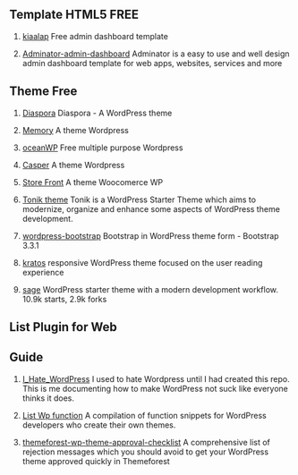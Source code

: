 ## Template HTML5 FREE
1. [kiaalap](https://github.com/puikinsh/kiaalap) Free admin dashboard template

2. [Adminator-admin-dashboard](https://github.com/puikinsh/Adminator-admin-dashboard) 
Adminator is a easy to use and well design admin dashboard template for web apps, websites, services and more


## Theme Free
1. [Diaspora](https://github.com/LoeiFy/Diaspora) Diaspora - A WordPress theme

2. [Memory](https://github.com/ShawnZeng1996/Memory) A theme Wordpress

3. [oceanWP](https://github.com/oceanwp/oceanwp) Free multiple purpose Wordpress

4. [Casper](https://github.com/lacymorrow/casper) A theme Wordpress 

5. [Store Front](https://github.com/woocommerce/storefront) A theme Woocomerce WP

6. [Tonik theme](https://github.com/tonik/theme)
Tonik is a WordPress Starter Theme which aims to modernize, organize and enhance some aspects of WordPress theme development.

7. [wordpress-bootstrap](https://github.com/arnabwahid/wordpress-bootstrap) Bootstrap in WordPress theme form - Bootstrap 3.3.1

8. [kratos](https://github.com/vtrois/kratos)  responsive WordPress theme focused on the user reading experience

9. [sage](https://github.com/roots/sage) WordPress starter theme with a modern development workflow. 10.9k starts, 2.9k forks


## List Plugin for Web 



## Guide
1. [I_Hate_WordPress](https://github.com/Nezteb/I_Hate_WordPress) I used to hate Wordpress until I had created this repo. This is me documenting how to make WordPress not suck like everyone thinks it does.

2. [List Wp function](https://github.com/taniarascia/wp-functions) A compilation of function snippets for WordPress developers who create their own themes.

3. [themeforest-wp-theme-approval-checklist](https://github.com/hasinhayder/themeforest-wp-theme-approval-checklist) A comprehensive list of rejection messages which you should avoid to get your WordPress theme approved quickly in Themeforest





